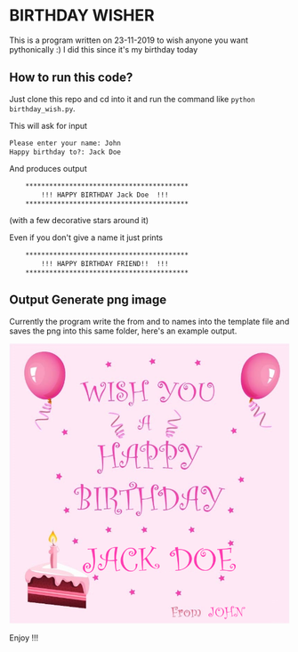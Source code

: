 # BIRTHDAY WISHER
This is a program written on 23-11-2019 to wish anyone you want pythonically :)
I did this since it's my birthday today

## How to run this code?
Just clone this repo and cd into it and run the command like `python birthday_wish.py`.

This will ask for input 
```
Please enter your name: John
Happy birthday to?: Jack Doe
```
And produces output
```
    *****************************************     
        !!! HAPPY BIRTHDAY Jack Doe  !!!
    *****************************************

```
(with a few decorative stars around it)

Even if you don't give a name it just prints 
```
    *****************************************     
        !!! HAPPY BIRTHDAY FRIEND!!  !!!
    *****************************************

```

## Output Generate png image
Currently the program write the from and to names into the template file and saves the png into this same folder, here's an example output.

![Output image](Jack_Doe.png "Jack Doe output")

Enjoy !!!